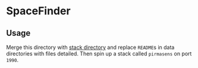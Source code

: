 # SpaceFinder

## Usage
Merge this directory with [stack directory](../dynamic/) and replace `README`s in data directories with files detailed. Then spin up a stack called `pirmasens` on port `1990`.